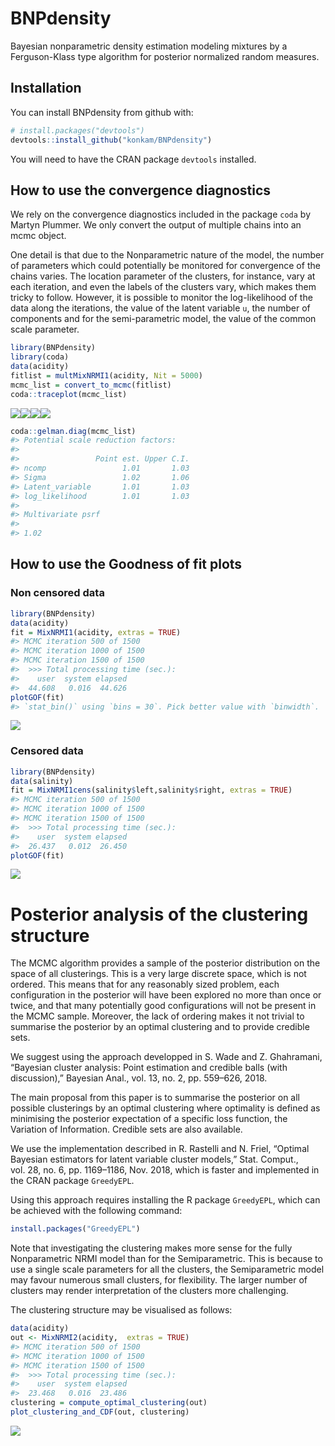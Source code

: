 
<!-- README.md is generated from README.Rmd. Please edit that file -->

# BNPdensity

Bayesian nonparametric density estimation modeling mixtures by a
Ferguson-Klass type algorithm for posterior normalized random measures.

## Installation

You can install BNPdensity from github with:

``` r
# install.packages("devtools")
devtools::install_github("konkam/BNPdensity")
```

You will need to have the CRAN package `devtools` installed.

## How to use the convergence diagnostics

We rely on the convergence diagnostics included in the package `coda` by
Martyn Plummer. We only convert the output of multiple chains into an
mcmc object.

One detail is that due to the Nonparametric nature of the model, the
number of parameters which could potentially be monitored for
convergence of the chains varies. The location parameter of the
clusters, for instance, vary at each iteration, and even the labels of
the clusters vary, which makes them tricky to follow. However, it is
possible to monitor the log-likelihood of the data along the iterations,
the value of the latent variable `u`, the number of components and for
the semi-parametric model, the value of the common scale parameter.

``` r
library(BNPdensity)
library(coda)
data(acidity)
fitlist = multMixNRMI1(acidity, Nit = 5000)
mcmc_list = convert_to_mcmc(fitlist)
coda::traceplot(mcmc_list)
```

![](README-unnamed-chunk-2-1.png)<!-- -->![](README-unnamed-chunk-2-2.png)<!-- -->![](README-unnamed-chunk-2-3.png)<!-- -->![](README-unnamed-chunk-2-4.png)<!-- -->

``` r
coda::gelman.diag(mcmc_list)
#> Potential scale reduction factors:
#> 
#>                 Point est. Upper C.I.
#> ncomp                 1.01       1.03
#> Sigma                 1.02       1.06
#> Latent_variable       1.01       1.03
#> log_likelihood        1.01       1.03
#> 
#> Multivariate psrf
#> 
#> 1.02
```

## How to use the Goodness of fit plots

### Non censored data

``` r
library(BNPdensity)
data(acidity)
fit = MixNRMI1(acidity, extras = TRUE)
#> MCMC iteration 500 of 1500 
#> MCMC iteration 1000 of 1500 
#> MCMC iteration 1500 of 1500 
#>  >>> Total processing time (sec.):
#>    user  system elapsed 
#>  44.608   0.016  44.626
plotGOF(fit)
#> `stat_bin()` using `bins = 30`. Pick better value with `binwidth`.
```

![](README-unnamed-chunk-3-1.png)<!-- -->

### Censored data

``` r
library(BNPdensity)
data(salinity)
fit = MixNRMI1cens(salinity$left,salinity$right, extras = TRUE)
#> MCMC iteration 500 of 1500 
#> MCMC iteration 1000 of 1500 
#> MCMC iteration 1500 of 1500 
#>  >>> Total processing time (sec.):
#>    user  system elapsed 
#>  26.437   0.012  26.450
plotGOF(fit)
```

![](README-unnamed-chunk-4-1.png)<!-- -->

# Posterior analysis of the clustering structure

The MCMC algorithm provides a sample of the posterior distribution on
the space of all clusterings. This is a very large discrete space, which
is not ordered. This means that for any reasonably sized problem, each
configuration in the posterior will have been explored no more than once
or twice, and that many potentially good configurations will not be
present in the MCMC sample. Moreover, the lack of ordering makes it not
trivial to summarise the posterior by an optimal clustering and to
provide credible sets.

We suggest using the approach developped in S. Wade and Z. Ghahramani,
“Bayesian cluster analysis: Point estimation and credible balls (with
discussion),” Bayesian Anal., vol. 13, no. 2, pp. 559–626, 2018.

The main proposal from this paper is to summarise the posterior on all
possible clusterings by an optimal clustering where optimality is
defined as minimising the posterior expectation of a specific loss
function, the Variation of Information. Credible sets are also
available.

We use the implementation described in R. Rastelli and N. Friel,
“Optimal Bayesian estimators for latent variable cluster models,”
Stat. Comput., vol. 28, no. 6, pp. 1169–1186, Nov. 2018, which is faster
and implemented in the CRAN package `GreedyEPL`.

Using this approach requires installing the R package `GreedyEPL`, which
can be achieved with the following command:

``` r
install.packages("GreedyEPL")
```

Note that investigating the clustering makes more sense for the fully
Nonparametric NRMI model than for the Semiparametric. This is because to
use a single scale parameters for all the clusters, the Semiparametric
model may favour numerous small clusters, for flexibility. The larger
number of clusters may render interpretation of the clusters more
challenging.

The clustering structure may be visualised as follows:

``` r
data(acidity)
out <- MixNRMI2(acidity,  extras = TRUE)
#> MCMC iteration 500 of 1500 
#> MCMC iteration 1000 of 1500 
#> MCMC iteration 1500 of 1500 
#>  >>> Total processing time (sec.):
#>    user  system elapsed 
#>  23.468   0.016  23.486
clustering = compute_optimal_clustering(out)
plot_clustering_and_CDF(out, clustering)
```

![](README-unnamed-chunk-5-1.png)<!-- -->
